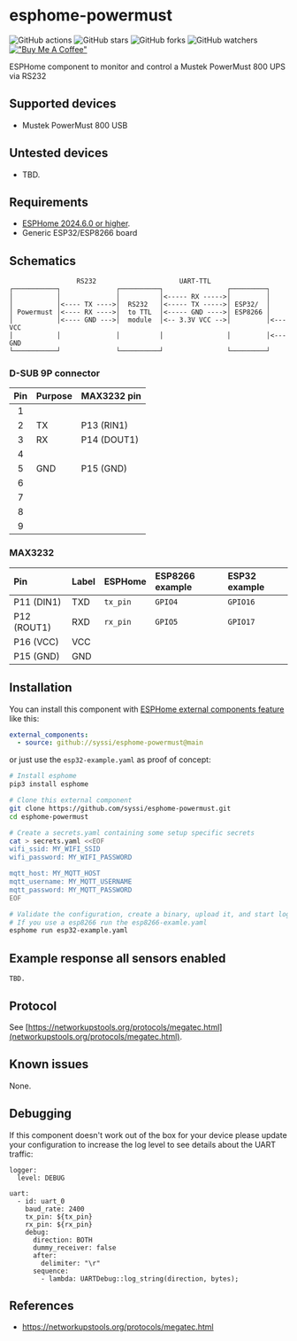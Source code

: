 # esphome-powermust

![GitHub actions](https://github.com/syssi/esphome-powermust/actions/workflows/ci.yaml/badge.svg)
![GitHub stars](https://img.shields.io/github/stars/syssi/esphome-powermust)
![GitHub forks](https://img.shields.io/github/forks/syssi/esphome-powermust)
![GitHub watchers](https://img.shields.io/github/watchers/syssi/esphome-powermust)
[!["Buy Me A Coffee"](https://img.shields.io/badge/buy%20me%20a%20coffee-donate-yellow.svg)](https://www.buymeacoffee.com/syssi)

ESPHome component to monitor and control a Mustek PowerMust 800 UPS via RS232

## Supported devices

* Mustek PowerMust 800 USB

## Untested devices

* TBD.

## Requirements

* [ESPHome 2024.6.0 or higher](https://github.com/esphome/esphome/releases).
* Generic ESP32/ESP8266 board

## Schematics

```
                 RS232                     UART-TTL
┌───────────┐              ┌──────────┐                ┌─────────┐
│           │              │          │<----- RX ----->│         │
│           │<---- TX ---->│  RS232   │<----- TX ----->│ ESP32/  │
│ Powermust │<---- RX ---->│  to TTL  │<----- GND ---->│ ESP8266 │
│           │<---- GND --->│  module  │<-- 3.3V VCC -->│         │<--- VCC
│           │              │          │                │         │<--- GND
└───────────┘              └──────────┘                └─────────┘
```

### D-SUB 9P connector

| Pin | Purpose      | MAX3232 pin       |
|:---:| :----------- | :---------------- |
|  1  |              |                   |
|  2  | TX           | P13 (RIN1)        |
|  3  | RX           | P14 (DOUT1)       |
|  4  |              |                   |
|  5  | GND          | P15 (GND)         |
|  6  |              |                   |
|  7  |              |                   |
|  8  |              |                   |
|  9  |              |                   |

### MAX3232

| Pin          | Label        | ESPHome     | ESP8266 example  | ESP32 example |
| :----------- | :----------- | :---------- | :--------------- | :------------ |
| P11 (DIN1)   | TXD          | `tx_pin`    | `GPIO4`          | `GPIO16`      |
| P12 (ROUT1)  | RXD          | `rx_pin`    | `GPIO5`          | `GPIO17`      |
| P16 (VCC)    | VCC          |             |                  |               |
| P15 (GND)    | GND          |             |                  |               |

## Installation

You can install this component with [ESPHome external components feature](https://esphome.io/components/external_components.html) like this:
```yaml
external_components:
  - source: github://syssi/esphome-powermust@main
```

or just use the `esp32-example.yaml` as proof of concept:

```bash
# Install esphome
pip3 install esphome

# Clone this external component
git clone https://github.com/syssi/esphome-powermust.git
cd esphome-powermust

# Create a secrets.yaml containing some setup specific secrets
cat > secrets.yaml <<EOF
wifi_ssid: MY_WIFI_SSID
wifi_password: MY_WIFI_PASSWORD

mqtt_host: MY_MQTT_HOST
mqtt_username: MY_MQTT_USERNAME
mqtt_password: MY_MQTT_PASSWORD
EOF

# Validate the configuration, create a binary, upload it, and start logs
# If you use a esp8266 run the esp8266-examle.yaml
esphome run esp32-example.yaml

```

## Example response all sensors enabled

```
TBD.
```

## Protocol

See [https://networkupstools.org/protocols/megatec.html](networkupstools.org/protocols/megatec.html).

## Known issues

None.

## Debugging

If this component doesn't work out of the box for your device please update your configuration to increase the log level to see details about the UART traffic:

```
logger:
  level: DEBUG

uart:
  - id: uart_0
    baud_rate: 2400
    tx_pin: ${tx_pin}
    rx_pin: ${rx_pin}
    debug:
      direction: BOTH
      dummy_receiver: false
      after:
        delimiter: "\r"
      sequence:
        - lambda: UARTDebug::log_string(direction, bytes);
```

## References

* https://networkupstools.org/protocols/megatec.html
